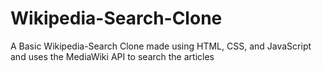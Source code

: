 # Wikipedia-Search-Clone

A Basic Wikipedia-Search Clone made using HTML, CSS, and JavaScript and uses the MediaWiki API to search the articles
